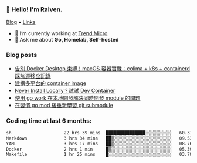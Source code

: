 <!-- ![Codewars](https://www.codewars.com/users/omegaatt36/badges/small) -->
### 👋 Hello! I'm Raiven.
[Blog](https://www.omegaatt.com) • [Links](https://link.omegaatt.com)

- 🔭 I’m currently working at [Trend Micro](https://www.trendmicro.com)
- 💬 Ask me about **Go, Homelab, Self-hosted**

### Blog posts
<!-- BLOG-POST-LIST:START -->
- [告別 Docker Desktop 束縛！macOS 容器實戰：colima + k8s + containerd 踩坑遷移全記錄](https://www.omegaatt.com/blogs/develop/2025/colima_docker_alternative_on_macos/)
- [建構多平台的 container image](https://www.omegaatt.com/blogs/develop/2025/building_multiple_platform_container_image/)
- [Never Install Locally？試試 Dev Container](https://www.omegaatt.com/blogs/develop/2025/dev_container/)
- [使用 go work 在本地開發解決同時開發 module 的問題](https://www.omegaatt.com/blogs/develop/2025/go_module_and_go_work/)
- [在習慣 go mod 後重新學習 git submodule](https://www.omegaatt.com/blogs/develop/2025/git_submodule_turorial/)
<!-- BLOG-POST-LIST:END -->

### Coding time at last 6 months:
<!--START_SECTION:waka-->

```txt
sh                    22 hrs 39 mins  ███████████████░░░░░░░░░░   60.37 %
Markdown              3 hrs 34 mins   ██▒░░░░░░░░░░░░░░░░░░░░░░   09.53 %
YAML                  3 hrs 17 mins   ██▒░░░░░░░░░░░░░░░░░░░░░░   08.76 %
Docker                2 hrs 1 min     █▒░░░░░░░░░░░░░░░░░░░░░░░   05.39 %
Makefile              1 hr 25 mins    █░░░░░░░░░░░░░░░░░░░░░░░░   03.78 %
```

<!--END_SECTION:waka-->

